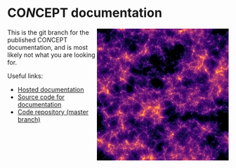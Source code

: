 CO*N*CEPT documentation
=======================
<img align="right" height="300" src="/_static/render2D.png"/>

This is the git branch for the published CO*N*CEPT documentation,
and is most likely not what you are looking for.

Useful links:

* [Hosted documentation][documentation_hosted]
* [Source code for documentation][documentation_source]
* [Code repository (master branch)][master_branch]

[documentation_hosted]: https://jmd-dk.github.io/concept/
[documentation_source]: https://github.com/jmd-dk/concept/tree/master/concept/docs/
[master_branch]: https://github.com/jmd-dk/concept/

